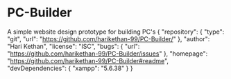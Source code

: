 # PC-Builder
A simple website design prototype for building PC's
{
"repository": {
    "type": "git",
    "url": "https://github.com/harikethan-99/PC-Builder/"
  },
  "author": "Hari Kethan",
  "license": "ISC",
  "bugs": {
    "url": "https://github.com/harikethan-99/PC-Builder/issues"
  },
  "homepage": "https://github.com/harikethan-99/PC-Builder#readme",
  "devDependencies": {
    "xampp": "5.6.38"
  }
}
